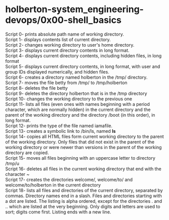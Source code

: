 # holberton-system_engineering-devops/0x00-shell_basics

Script 0- prints absolute path name of working directory.\
Script 1- displays contents list of current directory.\
Script 2- changes working directory to user's home directory.\
Script 3- displays current directory contents in long format.\
Script 4- displays current directory contents, including hidden files, in long format\
Script 5- displays current directory contents, in long format, with user and group IDs displayed numerically, and hidden files.\
Script 6- creates a directory named holberton in the /tmp/ directory.\
Script 7- moves the file betty from /tmp/ to /tmp/holberton\
Script 8- deletes the file betty\
Script 9- deletes the directory holberton that is in the /tmp directory\
Script 10- changes the working directory to the previous one\
Script 11- lists all files (even ones with names beginning with a period character, which are normally hidden) in the current directory and the parent of the working directory and the directory /boot (in this order), in long format.\
Script 12- prints the type of the file named iamafile.\
Script 13- creates a symbolic link to /bin/ls, named __ls__\
Script 14- copies all HTML files form current working directory to the parent of the working directory. Only files that did not exist in the parent of the working directory or were newer than versions in the parent of the working directory are copied.\
Script 15- moves all files beginning with an uppercase letter to directory /tmp/u \
Script 16- deletes all files in the current working directory that end with the character ~ \
Script 17- creates the directories welcome/, welcome/to/ and welcome/to/holberton in the current directory\
Script 18- lists all files and directories of the current directory, separated by commas. Directory names end in a slash. Files and directories starting with a dot are listed. The listing is alpha ordered, except for the directories . and .. which are listed at the very beginning. Only digits and letters are used to sort; digits come first. Listing ends with a new line.
